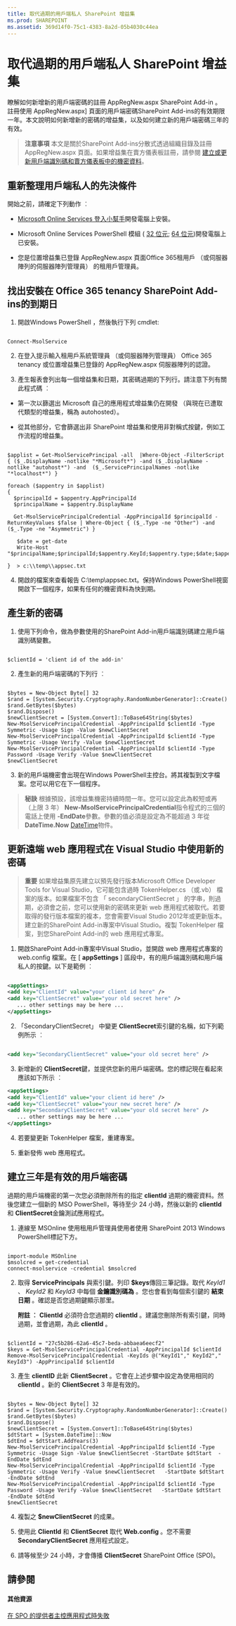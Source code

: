 ```yaml
---
title: 取代過期的用戶端私人 SharePoint 增益集
ms.prod: SHAREPOINT
ms.assetid: 369d14f0-75c1-4383-8a2d-05b4030c44ea
---
```



# 取代過期的用戶端私人 SharePoint 增益集
瞭解如何新增新的用戶端密碼的註冊 AppRegNew.aspx SharePoint Add-in 。
註冊使用 AppRegNew.aspx] 頁面的用戶端密碼SharePoint Add-ins的有效期限一年。本文說明如何新增新的密碼的增益集，以及如何建立新的用戶端密碼三年的有效。
  
    
    


> **注意事項**
> 本文是關於SharePoint Add-ins分散式透過組織目錄及註冊 AppRegNew.aspx 頁面。如果增益集在賣方儀表板註冊，請參閱 [建立或更新用戶端識別碼和賣方儀表板中的機密資料](http://msdn.microsoft.com/library/f7852781-922f-4499-9dd4-c266907a8c14%28Office.15%29.aspx#bk_update)。
  
    
    


## 重新整理用戶端私人的先決條件

開始之前，請確定下列動作 ︰
  
    
    

-  [Microsoft Online Services 登入小幫手](http://www.microsoft.com/download/details.aspx?id=39267)開發電腦上安裝。
    
  
- Microsoft Online Services PowerShell 模組 ( [32 位元](http://go.microsoft.com/fwlink/p/?linkid=236298); [64 位元](http://go.microsoft.com/fwlink/p/?linkid=236297))開發電腦上已安裝。
    
  
- 您是位置增益集已登錄 AppRegNew.aspx 頁面Office 365租用戶 （或伺服器陣列的伺服器陣列管理員） 的租用戶管理員。
    
  

## 找出安裝在 Office 365 tenancy SharePoint Add-ins的到期日


  
    
    

1. 開啟Windows PowerShell ，然後執行下列 cmdlet:
    
  ```
  
Connect-MsolService

  ```

2. 在登入提示輸入租用戶系統管理員 （或伺服器陣列管理員） Office 365 tenancy 或位置增益集已登錄的 AppRegNew.aspx 伺服器陣列的認證。
    
  
3. 產生報表會列出每一個增益集和日期，其密碼過期的下列行。請注意下列有關此程式碼 ︰
    
  - 第一次以篩選出 Microsoft 自己的應用程式增益集仍在開發 （與現在已遭取代類型的增益集，稱為 autohosted）。
    
  
  - 從其他部分，它會篩選出非 SharePoint 增益集和使用非對稱式按鍵，例如工作流程的增益集。
    
  

  ```
  
$applist = Get-MsolServicePrincipal -all  |Where-Object -FilterScript { ($_.DisplayName -notlike "*Microsoft*") -and ($_.DisplayName -notlike "autohost*") -and  ($_.ServicePrincipalNames -notlike "*localhost*") }

foreach ($appentry in $applist)
{
    $principalId = $appentry.AppPrincipalId
    $principalName = $appentry.DisplayName
    
    Get-MsolServicePrincipalCredential -AppPrincipalId $principalId -ReturnKeyValues $false | Where-Object { ($_.Type -ne "Other") -and ($_.Type -ne "Asymmetric") }
    
     $date = get-date
     Write-Host "$principalName;$principalId;$appentry.KeyId;$appentry.type;$date;$appentry.Usage"

}  > c:\\temp\\appsec.txt
  ```

4. 開啟的檔案來查看報告 C:\\temp\\appsec.txt。保持Windows PowerShell視窗開啟下一個程序，如果有任何的機密資料為快到期。
    
  

## 產生新的密碼


  
    
    

1. 使用下列命令，做為參數使用的SharePoint Add-in用戶端識別碼建立用戶端識別碼變數。
    
  ```
  
$clientId = 'client id of the add-in'

  ```

2. 產生新的用戶端密碼的下列行 ︰
    
  ```
  
$bytes = New-Object Byte[] 32
$rand = [System.Security.Cryptography.RandomNumberGenerator]::Create()
$rand.GetBytes($bytes)
$rand.Dispose()
$newClientSecret = [System.Convert]::ToBase64String($bytes)
New-MsolServicePrincipalCredential -AppPrincipalId $clientId -Type Symmetric -Usage Sign -Value $newClientSecret
New-MsolServicePrincipalCredential -AppPrincipalId $clientId -Type Symmetric -Usage Verify -Value $newClientSecret
New-MsolServicePrincipalCredential -AppPrincipalId $clientId -Type Password -Usage Verify -Value $newClientSecret
$newClientSecret
  ```

3. 新的用戶端機密會出現在Windows PowerShell主控台。將其複製到文字檔案。您可以用它在下一個程序。
    
  

> **秘訣**
> 根據預設，該增益集機密持續時間一年。您可以設定此為較短或再 （上限 3 年） **New-MsolServicePrincipalCredential**指令程式的三個的電話上使用 **-EndDate**參數。參數的值必須是設定為不能超過 3 年從 **DateTime.Now** [DateTime](http://msdn2.microsoft.com/ZH-TW/library/03ybds8y)物件。
  
    
    


## 更新遠端 web 應用程式在 Visual Studio 中使用新的密碼


> **重要**
> 如果增益集原先建立以預先發行版本Microsoft Office Developer Tools for Visual Studio，它可能包含過時 TokenHelper.cs （或.vb） 檔案的版本。如果檔案不包含 「 secondaryClientSecret 」 的字串，則過期，必須會之前，您可以使用新的密碼來更新 web 應用程式被取代。若要取得的發行版本檔案的複本，您會需要Visual Studio 2012年或更新版本。建立新的SharePoint Add-in專案中Visual Studio。複製 TokenHelper 檔案，到您SharePoint Add-in的 web 應用程式專案。
  
    
    


1. 開啟SharePoint Add-in專案中Visual Studio，並開啟 web 應用程式專案的 web.config 檔案。在 [ **appSettings** ] 區段中，有的用戶端識別碼和用戶端私人的按鍵。以下是範例 ︰
    
  ```XML
  
<appSettings>
  <add key="ClientId" value="your client id here" />
  <add key="ClientSecret" value="your old secret here" />
     ... other settings may be here ...
</appSettings>

  ```

2. 「SecondaryClientSecret」 中變更 **ClientSecret**索引鍵的名稱，如下列範例所示 ︰
    
  ```XML
  
<add key="SecondaryClientSecret" value="your old secret here" />
  ```

3. 新增新的 **ClientSecret**鍵，並提供您新的用戶端密碼。您的標記現在看起來應該如下所示 ︰
    
  ```XML
  <appSettings>
  <add key="ClientId" value="your client id here" />
  <add key="ClientSecret" value="your new secret here" />
  <add key="SecondaryClientSecret" value="your old secret here" />
     ... other settings may be here ...
</appSettings>
  ```

4. 若要變更新 TokenHelper 檔案，重建專案。
    
  
5. 重新發佈 web 應用程式。
    
  

## 建立三年是有效的用戶端密碼

過期的用戶端機密的第一次您必須刪除所有的指定 **clientId** 過期的機密資料。然後您建立一個新的 MSO PowerShell，等待至少 24 小時，然後以新的 **clientId** 和 **ClientSecret**金鑰測試應用程式。
  
    
    

1. 連線至 MSOnline 使用租用戶管理員使用者使用 SharePoint 2013 Windows PowerShell標記下方。
    
  ```
  
import-module MSOnline
$msolcred = get-credential
connect-msolservice -credential $msolcred

  ```

2. 取得 **ServicePrincipals** 與索引鍵。列印 **$keys**傳回三筆記錄。取代 *KeyId1*  、 *KeyId2*  和 *KeyId3*  中每個 **金鑰識別碼為** 。您也會看到每個索引鍵的 **結束日期** 。確認是否您過期鍵顯示那里。
    
    **附註 ︰** **ClientId** 必須符合您過期的 **clientId** 。建議您刪除所有索引鍵，同時過期，並會過期，為此 **clientId** 。
    


  ```
  
$clientId = "27c5b286-62a6-45c7-beda-abbaea6eecf2"
$keys = Get-MsolServicePrincipalCredential -AppPrincipalId $clientId
Remove-MsolServicePrincipalCredential -KeyIds @("KeyId1"," KeyId2"," KeyId3") -AppPrincipalId $clientId 

  ```

3. 產生 **clientID** 此新 **ClientSecret** 。它會在上述步驟中設定為使用相同的 **clientId** 。新的 **ClientSecret** 3 年是有效的。
    
  ```
  
$bytes = New-Object Byte[] 32
$rand = [System.Security.Cryptography.RandomNumberGenerator]::Create()
$rand.GetBytes($bytes)
$rand.Dispose()
$newClientSecret = [System.Convert]::ToBase64String($bytes)
$dtStart = [System.DateTime]::Now
$dtEnd = $dtStart.AddYears(3)
New-MsolServicePrincipalCredential -AppPrincipalId $clientId -Type Symmetric -Usage Sign -Value $newClientSecret -StartDate $dtStart  -EndDate $dtEnd
New-MsolServicePrincipalCredential -AppPrincipalId $clientId -Type Symmetric -Usage Verify -Value $newClientSecret   -StartDate $dtStart  -EndDate $dtEnd
New-MsolServicePrincipalCredential -AppPrincipalId $clientId -Type Password -Usage Verify -Value $newClientSecret   -StartDate $dtStart  -EndDate $dtEnd
$newClientSecret

  ```

4. 複製之 **$newClientSecret** 的成果。
    
  
5. 使用此 **ClientId** 和 **ClientSecret** 取代 **Web.config** 。您不需要 **SecondaryClientSecret** 應用程式設定。
    
  
6. 請等候至少 24 小時，才會傳播 **ClientSecret** SharePoint Office (SPO)。
    
  

## 請參閱


#### 其他資源


  
    
    
 [在 SPO 的提供者主控應用程式時失敗](http://blogs.technet.com/b/sharepointdevelopersupport/archive/2015/03/11/provider-hosted-app-fails-on-spo.aspx)
